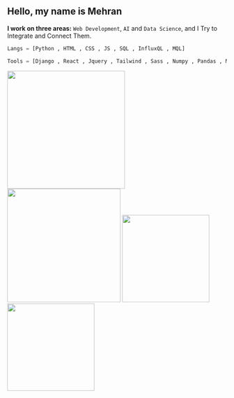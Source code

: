 ## Hello, my name is Mehran

**I work on three areas:** `Web Development`, `AI` and `Data Science`, and I Try to Integrate and Connect Them.
```python
Langs = [Python , HTML , CSS , JS , SQL , InfluxQL , MQL]

Tools = [Django , React , Jquery , Tailwind , Sass , Numpy , Pandas , Matplotlib]
```

  <img src="https://biaupload.com/do.php?imgf=org-066e4fca48ec1.png" style="with:400px;height:270px"><img src="https://biaupload.com/do.php?imgf=org-3e4f71aa14d82.png" style="with:400px;height:260px">
  <img src="https://github-readme-stats.vercel.app/api?username=mehran-starcode&show_icons=true&theme=merko" style="with:300px;height:200px;">
  <img src="https://github-readme-stats.vercel.app/api/top-langs/?username=mehran-starcode&layout=donut&theme=merko" style="with:300px;height:200px;">




